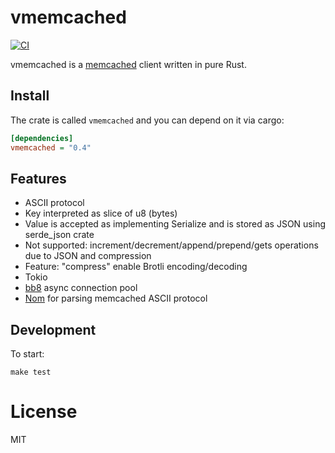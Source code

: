 # vmemcached

[![CI](https://github.com/vinted/vmemcached-rs/actions/workflows/ci.yaml/badge.svg?branch=master)](https://github.com/vinted/vmemcached-rs/actions/workflows/ci.yaml)

vmemcached is a [memcached](https://memcached.org/) client written in pure Rust.

## Install

The crate is called `vmemcached` and you can depend on it via cargo:

```ini
[dependencies]
vmemcached = "0.4"
```

## Features

 - ASCII protocol
 - Key interpreted as slice of u8 (bytes)
 - Value is accepted as implementing Serialize and is stored as JSON using serde_json crate
 - Not supported: increment/decrement/append/prepend/gets operations due to JSON and compression
 - Feature: "compress" enable Brotli encoding/decoding
 - Tokio
 - [bb8](https://github.com/djc/bb8) async connection pool
 - [Nom](https://github.com/Geal/nom) for parsing memcached ASCII protocol

## Development

To start:

```shell
make test
```

# License

MIT
